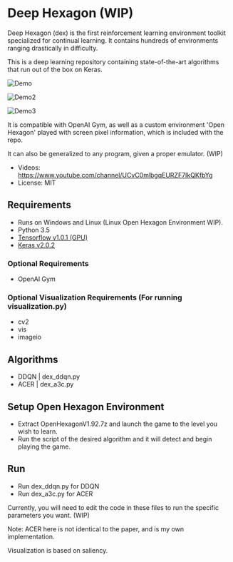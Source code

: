 # Deep Hexagon (WIP)

Deep Hexagon (dex) is the first reinforcement learning environment toolkit specialized for continual learning. It contains hundreds of environments ranging drastically in difficulty.

This is a deep learning repository containing state-of-the-art algorithms that run out of the box on Keras.

![Demo](https://github.com/Innixma/dex-videos/tree/master/videos/dex_rotation3_222s_inc.gif)

![Demo2](https://github.com/Innixma/dex-videos/tree/master/videos/dex_environment_showcase.gif)

![Demo3](https://github.com/Innixma/dex-videos/tree/master/videos/dex_saliency_showcase.gif)

It is compatible with OpenAI Gym, as well as a custom environment 'Open Hexagon' played with screen pixel information, which is included with the repo.

It can also be generalized to any program, given a proper emulator. (WIP)

- Videos: https://www.youtube.com/channel/UCvC0mlbgqEURZF7IkQKfbYg
- License: MIT

## Requirements

- Runs on Windows and Linux (Linux Open Hexagon Environment WIP).
- Python 3.5
- [Tensorflow v1.0.1 (GPU)](https://github.com/tensorflow/tensorflow)
- [Keras v2.0.2](https://github.com/fchollet/keras)

### Optional Requirements

- OpenAI Gym

### Optional Visualization Requirements (For running visualization.py)

- cv2
- vis
- imageio

## Algorithms

- DDQN | dex_ddqn.py
- ACER | dex_a3c.py

## Setup Open Hexagon Environment

- Extract OpenHexagonV1.92.7z and launch the game to the level you wish to learn.
- Run the script of the desired algorithm and it will detect and begin playing the game.

## Run

- Run dex_ddqn.py for DDQN
- Run dex_a3c.py for ACER

Currently, you will need to edit the code in these files to run the specific parameters you want. (WIP)

Note: ACER here is not identical to the paper, and is my own implementation.

Visualization is based on saliency.